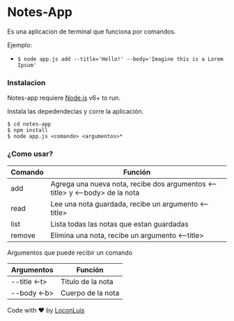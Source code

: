 # Notes-App

 Es una aplicacion de terminal que funciona por comandos.

 Ejemplo:
  - `$ node app.js add --title='Hello!' --body='Imagine this is a Lorem Ipsum'`

  ### Instalacion 

  Notes-app requiere [Node.js](https://nodejs.org/) v6+ to run.

  Instala las depedendecias y corre la aplicación.

  ```
  $ cd notes-app
  $ npm install
  $ node app.js <comando> <argumentos>*
  ```

  ### ¿Como usar?

  | Comando |  Función |
| ------ | ------ |
| add | Agrega una nueva nota, recibe dos argumentos <--title> y <--body> de la nota |
| read | Lee una nota guardada, recibe un argumento <--title> |
| list | Lista todas las notas que estan guardadas |
| remove | Elimina una nota, recibe un argumento <--title> |

Argumentos que puede recibir un comando

| Argumentos | Función |
| ------ | ------ |
| --title <-t> |  Titulo de la nota |
| --body <-b> |  Cuerpo de la nota |


Code with ♥ by [LoconLuis](https://twitter.com/loconluis)